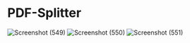 # PDF-Splitter
![Screenshot (549)](https://github.com/user-attachments/assets/55333062-3dbe-43c5-8528-85ccfae642d1) ![Screenshot (550)](https://github.com/user-attachments/assets/cd0af294-8b3a-443d-8343-f0b9fcba20be) ![Screenshot (551)](https://github.com/user-attachments/assets/13cfeb5e-17f2-420d-86d1-5bbff3053251)






